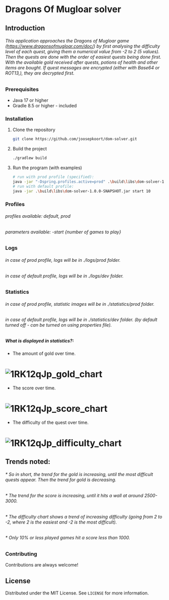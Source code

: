 # Dragons Of Mugloar solver

## Introduction
###### This application approaches the Dragons of Mugloar game (https://www.dragonsofmugloar.com/doc/) by first analysing the difficulty level of each quest, giving them a numerical value from -2 to 2 (5 values). Then the quests are done with the order of easiest quests being done first. With the available gold received after quests, potions of health and other items are bought. If quest messages are encrypted (either with Base64 or ROT13,), they are decrypted first.

### Prerequisites

- Java 17 or higher
- Gradle 8.5 or higher - included

### Installation

1. Clone the repository
   ```sh
   git clone https://github.com/joosepkoort/dom-solver.git
   ```
2. Build the project
   ```sh
   ./gradlew build
   ```
3. Run the program (with examples)
   ```sh
   # run with prod profile (specified):
   java -jar "-Dspring.profiles.active=prod" .\build\libs\dom-solver-1.0.0-SNAPSHOT.jar start 2
   # run with default profile:
   java -jar .\build\libs\dom-solver-1.0.0-SNAPSHOT.jar start 10   
   ```

### Profiles
###### profiles available: default, prod
###### parameters available: -start {number of games to play}

### Logs
###### in case of prod profile, logs will be in ./logs/prod folder.
###### in case of default profile, logs will be in ./logs/dev folder.

### Statistics
###### in case of prod profile, statistic images will be in ./statistics/prod folder.
###### in case of default profile, logs will be in ./statistics/dev folder. (by default turned off - can be turned on using properties file).

##### What is displayed in statistics?: 
* The amount of gold over time.
# ![1RK12qJp_gold_chart](https://github.com/joosepkoort/dom-solver/assets/7001273/218ebc5b-ab48-48fa-aeee-1cf45bec61f3)
* The score over time.
# ![1RK12qJp_score_chart](https://github.com/joosepkoort/dom-solver/assets/7001273/fcd3e670-de92-46ff-8b45-eba32d65bc16)
* The difficulty of the quest over time.
# ![1RK12qJp_difficulty_chart](https://github.com/joosepkoort/dom-solver/assets/7001273/0c65af44-b6e0-4896-80c5-6cecc4f85c6b)

## Trends noted:
###### * So in short, the trend for the gold is increasing, until the most difficult quests appear. Then the trend for gold is decreasing.
###### * The trend for the score is increasing, until it hits a wall at around 2500-3000.
###### * The difficulty chart shows a trend of increasing difficulty (going from 2 to -2, where 2 is the easiest and -2 is the most difficult).
###### * Only 10% or less played games hit a score less than 1000.
### Contributing

Contributions are always welcome!

## License

Distributed under the MIT License. See `LICENSE` for more information.
